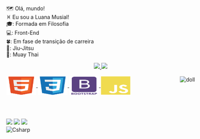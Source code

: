 🗺️ Olá, mundo!\
♓ Eu sou a Luana Musial!\
🎓: Formada em Filosofia\
💻: Front-End\
🍀:  Em fase de transição de carreira\
🥋: Jiu-Jitsu\
🥊: Muay Thai 




<div align="center">
  <a href="https://github.com/Musial-dev">
  <img height="180em" src="https://github-readme-stats.vercel.app/api?username=Musial-dev&show_icons=true&theme=radical&include_all_commits=true&count_private=true"/>
  <img height="180em" src="https://github-readme-stats.vercel.app/api/top-langs/?username=Musial-dev&layout=compact&langs_count=7&theme=radical"/>
</div>

 <div style="display: inline_block"><br>
 <img align="center" alt="HTML" height="50" width="80" src="https://raw.githubusercontent.com/devicons/devicon/master/icons/html5/html5-original.svg">
 <img align="center" alt="CSS" height="50" width="80" src="https://raw.githubusercontent.com/devicons/devicon/master/icons/css3/css3-original.svg">  
 <img align="center" alt="bootstrp" height="50" width="80" src="https://raw.githubusercontent.com/devicons/devicon/9f4f5cdb393299a81125eb5127929ea7bfe42889/icons/bootstrap/bootstrap-plain-wordmark.svg">
 <img align="center" alt="Js" height="50" width="80" src="https://raw.githubusercontent.com/devicons/devicon/master/icons/javascript/javascript-plain.svg">  
  <img align="right" alt="doll" height="150" src="https://uploaddeimagens.com.br/images/003/542/497/full/download20211104123250.png">
  </div>
  
  ##
  
  <br>
  <br>
  <div>
   <a href="https://www.linkedin.com/in/musial-dev" target="_blank"><img src="https://img.shields.io/badge/-LinkedIn-%230077B5?style=for-the-badge&logo=linkedin&logoColor=white" target="_blank"></a> 
   <a href = "mailto:luanamusial@hotmail.com"><img src="https://img.shields.io/badge/Microsoft_Outlook-0078D4?style=for-the-badge&logo=microsoft-outlook&logoColor=white"" target="_blank"></a>
    <a href="https://wa.link/ez0eb9" target="_blank"><img src="https://img.shields.io/badge/WhatsApp-25D366?style=for-the-badge&logo=whatsapp&logoColor=white" target="_blank"></a> 
    <br>
  <img align="center" alt="Csharp" height="30" width="150" src="https://komarev.com/ghpvc/?username=Musial-dev&color=red" alt="Musial-dev" /> <br>
 </div>
